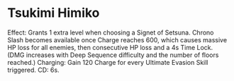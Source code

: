 # Tsukimi Himiko

Effect: Grants 1 extra level when choosing a Signet of Setsuna. Chrono Slash becomes available once Charge reaches 600, which causes massive HP loss for all enemies, then consecutive HP loss and a 4s Time Lock. (DMG increases with Deep Sequence difficulty and the number of floors reached.)
Charging: Gain 120 Charge for every Ultimate Evasion Skill triggered. CD: 6s.
